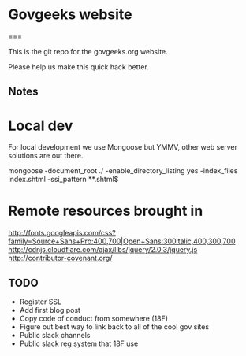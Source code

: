 # Govgeeks website
===

This is the git repo for the govgeeks.org website.

Please help us make this quick hack better.

## Notes

# Local dev

For local development we use Mongoose but YMMV, other web server solutions are out there.

mongoose -document_root ./ -enable_directory_listing yes -index_files index.shtml -ssi_pattern **.shtml$

# Remote resources brought in
http://fonts.googleapis.com/css?family=Source+Sans+Pro:400,700|Open+Sans:300italic,400,300,700
http://cdnjs.cloudflare.com/ajax/libs/jquery/2.0.3/jquery.js
http://contributor-covenant.org/

## TODO

- Register SSL
- Add first blog post
- Copy code of conduct from somewhere (18F)
- Figure out best way to link back to all of the cool gov sites
- Public slack channels
- Public slack reg system that 18F use
